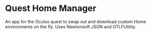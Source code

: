 # Quest Home Manager
 An app for the Oculus quest to swap out and download custom Home environments on the fly. Uses Newtonsoft JSON and GTLFUtility.
